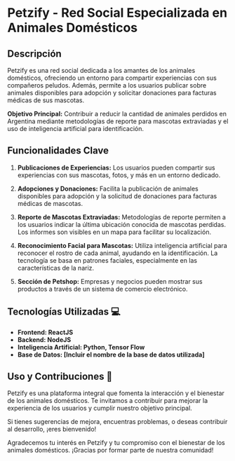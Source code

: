 # Petzify - Red Social Especializada en Animales Domésticos

## Descripción
Petzify es una red social dedicada a los amantes de los animales domésticos, ofreciendo un entorno para compartir experiencias con sus compañeros peludos. Además, permite a los usuarios publicar sobre animales disponibles para adopción y solicitar donaciones para facturas médicas de sus mascotas.

**Objetivo Principal:** Contribuir a reducir la cantidad de animales perdidos en Argentina mediante metodologías de reporte para mascotas extraviadas y el uso de inteligencia artificial para identificación.

## Funcionalidades Clave

1. **Publicaciones de Experiencias:** Los usuarios pueden compartir sus experiencias con sus mascotas, fotos, y más en un entorno dedicado.

2. **Adopciones y Donaciones:** Facilita la publicación de animales disponibles para adopción y la solicitud de donaciones para facturas médicas de mascotas.

3. **Reporte de Mascotas Extraviadas:** Metodologías de reporte permiten a los usuarios indicar la última ubicación conocida de mascotas perdidas. Los informes son visibles en un mapa para facilitar su localización.

4. **Reconocimiento Facial para Mascotas:** Utiliza inteligencia artificial para reconocer el rostro de cada animal, ayudando en la identificación. La tecnología se basa en patrones faciales, especialmente en las características de la nariz.

5. **Sección de Petshop:** Empresas y negocios pueden mostrar sus productos a través de un sistema de comercio electrónico.

## Tecnologías Utilizadas 💻

- **Frontend: ReactJS**
- **Backend: NodeJS**
- **Inteligencia Artificial: Python, Tensor Flow**
- **Base de Datos: [Incluir el nombre de la base de datos utilizada]**

## Uso y Contribuciones 🚀

Petzify es una plataforma integral que fomenta la interacción y el bienestar de los animales domésticos. Te invitamos a contribuir para mejorar la experiencia de los usuarios y cumplir nuestro objetivo principal.

Si tienes sugerencias de mejora, encuentras problemas, o deseas contribuir al desarrollo, ¡eres bienvenido!

Agradecemos tu interés en Petzify y tu compromiso con el bienestar de los animales domésticos. ¡Gracias por formar parte de nuestra comunidad!

